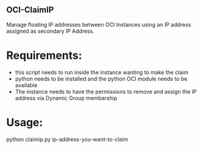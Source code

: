 ## OCI-ClaimIP
Manage floating IP addresses between OCI Instances using an IP address assigned as secondary IP Address.

# Requirements:
- this script needs to run inside the instance wanting to make the claim
- python needs to be installed and the python OCI module needs to be available
- The instance needs to have the permissions to remove and assign the IP address via Dynamic Group membership

# Usage:
python claimip.py ip-address-you-want-to-claim

